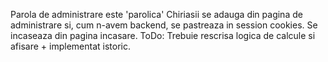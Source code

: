 Parola de administrare este 'parolica'
Chiriasii se adauga din pagina de administrare si, cum n-avem backend, se pastreaza in session cookies.
Se incaseaza din pagina incasare.
ToDo: Trebuie rescrisa logica de calcule si afisare + implementat istoric.